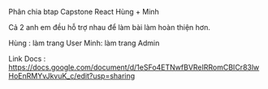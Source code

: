 Phân chia btap Capstone React Hùng + Minh

Cả 2 anh em đều hỗ trợ nhau để làm bài làm hoàn thiện hơn.

Hùng : làm trang User
Minh: làm trang Admin 


 Link Docs :
    https://docs.google.com/document/d/1eSFo4ETNwfBVReIRRomCBICr83lwHoEnRMYvJkvuK_c/edit?usp=sharing
